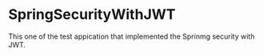 # SpringSecurityWithJWT
This one of the test appication that implemented the Sprinmg security with JWT.

